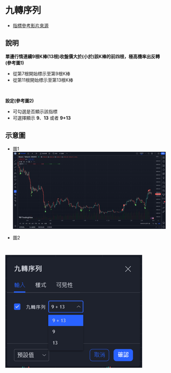 # 九轉序列

- [指標參考影片來源](https://www.youtube.com/watch?v=gd78FyjyY04&ab_channel=2140%E5%8A%A0%E5%AF%86%E7%A4%BE%E7%BE%A4)

說明
---

**單邊行情連續9根K棒(13根)收盤價大於(小於)該K棒的前四根，極高機率出反轉(參考圖1)**
* 從第7根開始標示至第9根K棒
* 從第11根開始標示至第13根K棒

<br/>

**設定(參考圖2)**
* 可勾選是否顯示該指標
* 可選擇顯示 **9**、**13** 或者 **9+13**

示意圖
---

* 圖1
![](https://github.com/hazely8/ninth_seq/blob/main/img/pic1.png)

* 圖2
<br/>

![](https://github.com/hazely8/ninth_seq/blob/main/img/pic2.png)
